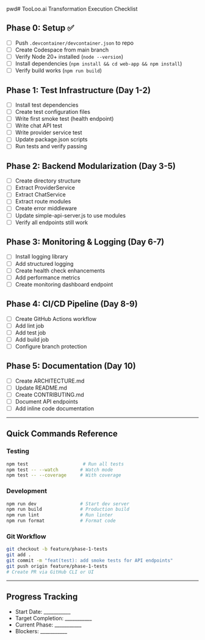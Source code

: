 pwd# TooLoo.ai Transformation Execution Checklist

## Phase 0: Setup ✅
- [ ] Push `.devcontainer/devcontainer.json` to repo
- [ ] Create Codespace from main branch
- [ ] Verify Node 20+ installed (`node --version`)
- [ ] Install dependencies (`npm install && cd web-app && npm install`)
- [ ] Verify build works (`npm run build`)

## Phase 1: Test Infrastructure (Day 1-2)
- [ ] Install test dependencies
- [ ] Create test configuration files
- [ ] Write first smoke test (health endpoint)
- [ ] Write chat API test
- [ ] Write provider service test
- [ ] Update package.json scripts
- [ ] Run tests and verify passing

## Phase 2: Backend Modularization (Day 3-5)
- [ ] Create directory structure
- [ ] Extract ProviderService
- [ ] Extract ChatService
- [ ] Extract route modules
- [ ] Create error middleware
- [ ] Update simple-api-server.js to use modules
- [ ] Verify all endpoints still work

## Phase 3: Monitoring & Logging (Day 6-7)
- [ ] Install logging library
- [ ] Add structured logging
- [ ] Create health check enhancements
- [ ] Add performance metrics
- [ ] Create monitoring dashboard endpoint

## Phase 4: CI/CD Pipeline (Day 8-9)
- [ ] Create GitHub Actions workflow
- [ ] Add lint job
- [ ] Add test job
- [ ] Add build job
- [ ] Configure branch protection

## Phase 5: Documentation (Day 10)
- [ ] Create ARCHITECTURE.md
- [ ] Update README.md
- [ ] Create CONTRIBUTING.md
- [ ] Document API endpoints
- [ ] Add inline code documentation

---

## Quick Commands Reference

### Testing
```bash
npm test                    # Run all tests
npm test -- --watch        # Watch mode
npm test -- --coverage     # With coverage
```

### Development
```bash
npm run dev                # Start dev server
npm run build              # Production build
npm run lint               # Run linter
npm run format             # Format code
```

### Git Workflow
```bash
git checkout -b feature/phase-1-tests
git add .
git commit -m "feat(test): add smoke tests for API endpoints"
git push origin feature/phase-1-tests
# Create PR via GitHub CLI or UI
```

---

## Progress Tracking
- Start Date: ___________
- Target Completion: ___________
- Current Phase: ___________
- Blockers: ___________
